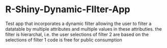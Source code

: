 # R-Shiny-Dynamic-FIlter-App
Test app that incorporates a dynamic filter allowing the user to filter a datatable by multiple attributes and multiple values in these attributies.
the filter is hierarchal, i.e. the user selections of filter 2 are based on the selections of filter 1
code is free for public consumption
